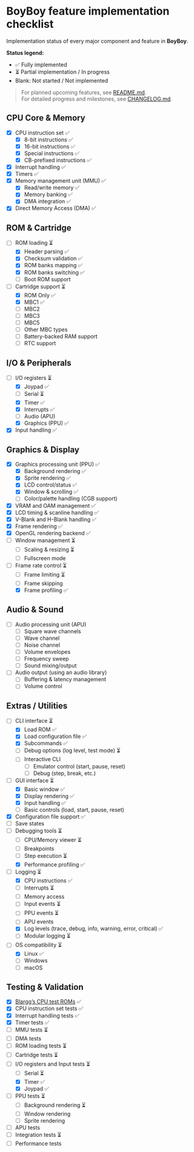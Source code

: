 # BoyBoy feature implementation checklist

Implementation status of every major component and feature in **BoyBoy**.

**Status legend:**

- ✅ Fully implemented
- ⏳ Partial implementation / In progress
- Blank: Not started / Not implemented

> For planned upcoming features, see [README.md](/README.md#upcoming-features).  
> For detailed progress and milestones, see [CHANGELOG.md](/CHANGELOG.md).

## CPU Core & Memory

- [x] CPU instruction set ✅
  - [x] 8-bit instructions ✅
  - [x] 16-bit instructions ✅
  - [x] Special instructions ✅
  - [x] CB-prefixed instructions ✅
- [x] Interrupt handling ✅
- [x] Timers ✅
- [x] Memory management unit (MMU) ✅
  - [x] Read/write memory ✅
  - [x] Memory banking ✅
  - [x] DMA integration ✅
- [x] Direct Memory Access (DMA) ✅

## ROM & Cartridge

- [ ] ROM loading ⏳
  - [x] Header parsing ✅
  - [x] Checksum validation ✅
  - [x] ROM banks mapping ✅
  - [x] ROM banks switching ✅
  - [ ] Boot ROM support
- [ ] Cartridge support ⏳
  - [x] ROM Only ✅
  - [x] MBC1 ✅
  - [ ] MBC2
  - [ ] MBC3
  - [ ] MBC5
  - [ ] Other MBC types
  - [ ] Battery-backed RAM support
  - [ ] RTC support

## I/O & Peripherals

- [ ] I/O registers ⏳
  - [x] Joypad ✅
  - [ ] Serial ⏳
  - [x] Timer ✅
  - [x] Interrupts ✅
  - [ ] Audio (APU)
  - [x] Graphics (PPU) ✅
- [x] Input handling ✅

## Graphics & Display

- [x] Graphics processing unit (PPU) ✅
  - [x] Background rendering ✅
  - [x] Sprite rendering ✅
  - [x] LCD control/status ✅
  - [x] Window & scrolling ✅
  - [ ] Color/palette handling (CGB support)
- [x] VRAM and OAM management ✅
- [x] LCD timing & scanline handling ✅
- [x] V-Blank and H-Blank handling ✅
- [x] Frame rendering ✅
- [x] OpenGL rendering backend ✅
- [ ] Window management ⏳
  - [ ] Scaling & resizing ⏳
  - [ ] Fullscreen mode
- [ ] Frame rate control ⏳
  - [ ] Frame limiting ⏳
  - [ ] Frame skipping
  - [x] Frame profiling ✅

## Audio & Sound

- [ ] Audio processing unit (APU)
  - [ ] Square wave channels
  - [ ] Wave channel
  - [ ] Noise channel
  - [ ] Volume envelopes
  - [ ] Frequency sweep
  - [ ] Sound mixing/output
- [ ] Audio output (using an audio library)
  - [ ] Buffering & latency management
  - [ ] Volume control

## Extras / Utilities

- [ ] CLI interface ⏳
  - [x] Load ROM ✅
  - [x] Load configuration file ✅
  - [x] Subcommands ✅
  - [ ] Debug options (log level, test mode) ⏳
  - [ ] Interactive CLI
    - [ ] Emulator control (start, pause, reset)
    - [ ] Debug (step, break, etc.)
- [ ] GUI interface ⏳
  - [x] Basic window ✅
  - [x] Display rendering ✅
  - [x] Input handling ✅
  - [ ] Basic controls (load, start, pause, reset)
- [x] Configuration file support ✅
- [ ] Save states
- [ ] Debugging tools ⏳
  - [ ] CPU/Memory viewer ⏳
  - [ ] Breakpoints
  - [ ] Step execution ⏳
  - [x] Performance profiling ✅
- [ ] Logging ⏳
  - [x] CPU instructions ✅
  - [ ] Interrupts ⏳
  - [ ] Memory access
  - [ ] Input events ⏳
  - [ ] PPU events ⏳
  - [ ] APU events
  - [x] Log levels (trace, debug, info, warning, error, critical) ✅
  - [ ] Modular logging ⏳
- [ ] OS compatibility ⏳
  - [x] Linux ✅
  - [ ] Windows
  - [ ] macOS

## Testing & Validation

- [x] [Blargg’s CPU test ROMs](../README.md#test-roms) ✅
- [x] CPU instruction set tests ✅
- [x] Interrupt handling tests ✅
- [x] Timer tests ✅
- [ ] MMU tests ⏳
- [ ] DMA tests
- [ ] ROM loading tests ⏳
- [ ] Cartridge tests ⏳
- [ ] I/O registers and Input tests ⏳
  - [ ] Serial ⏳
  - [x] Timer ✅
  - [x] Joypad ✅
- [ ] PPU tests ⏳
  - [ ] Background rendering ⏳
  - [ ] Window rendering
  - [ ] Sprite rendering
- [ ] APU tests
- [ ] Integration tests ⏳
- [ ] Performance tests
